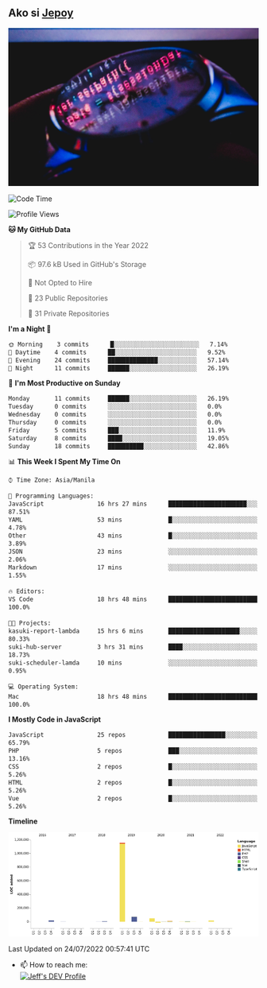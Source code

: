 ## Ako si [Jepoy](https://github.com/je-poy)
![je-poy-cover-img](imgs/cover.jpeg)

<!--START_SECTION:waka-->
![Code Time](http://img.shields.io/badge/Code%20Time-0%20secs-blue)

![Profile Views](http://img.shields.io/badge/Profile%20Views-0-blue)

**🐱 My GitHub Data** 

> 🏆 53 Contributions in the Year 2022
 > 
> 📦 97.6 kB Used in GitHub's Storage 
 > 
> 🚫 Not Opted to Hire
 > 
> 📜 23 Public Repositories 
 > 
> 🔑 31 Private Repositories  
 > 
**I'm a Night 🦉** 

```text
🌞 Morning    3 commits      █░░░░░░░░░░░░░░░░░░░░░░░░   7.14% 
🌆 Daytime    4 commits      ██░░░░░░░░░░░░░░░░░░░░░░░   9.52% 
🌃 Evening    24 commits     ██████████████░░░░░░░░░░░   57.14% 
🌙 Night      11 commits     ██████░░░░░░░░░░░░░░░░░░░   26.19%

```
📅 **I'm Most Productive on Sunday** 

```text
Monday       11 commits     ██████░░░░░░░░░░░░░░░░░░░   26.19% 
Tuesday      0 commits      ░░░░░░░░░░░░░░░░░░░░░░░░░   0.0% 
Wednesday    0 commits      ░░░░░░░░░░░░░░░░░░░░░░░░░   0.0% 
Thursday     0 commits      ░░░░░░░░░░░░░░░░░░░░░░░░░   0.0% 
Friday       5 commits      ███░░░░░░░░░░░░░░░░░░░░░░   11.9% 
Saturday     8 commits      ████░░░░░░░░░░░░░░░░░░░░░   19.05% 
Sunday       18 commits     ██████████░░░░░░░░░░░░░░░   42.86%

```


📊 **This Week I Spent My Time On** 

```text
⌚︎ Time Zone: Asia/Manila

💬 Programming Languages: 
JavaScript               16 hrs 27 mins      ██████████████████████░░░   87.51% 
YAML                     53 mins             █░░░░░░░░░░░░░░░░░░░░░░░░   4.78% 
Other                    43 mins             █░░░░░░░░░░░░░░░░░░░░░░░░   3.89% 
JSON                     23 mins             ░░░░░░░░░░░░░░░░░░░░░░░░░   2.06% 
Markdown                 17 mins             ░░░░░░░░░░░░░░░░░░░░░░░░░   1.55%

🔥 Editors: 
VS Code                  18 hrs 48 mins      █████████████████████████   100.0%

🐱‍💻 Projects: 
kasuki-report-lambda     15 hrs 6 mins       ████████████████████░░░░░   80.33% 
suki-hub-server          3 hrs 31 mins       ████░░░░░░░░░░░░░░░░░░░░░   18.73% 
suki-scheduler-lamda     10 mins             ░░░░░░░░░░░░░░░░░░░░░░░░░   0.95%

💻 Operating System: 
Mac                      18 hrs 48 mins      █████████████████████████   100.0%

```

**I Mostly Code in JavaScript** 

```text
JavaScript               25 repos            ████████████████░░░░░░░░░   65.79% 
PHP                      5 repos             ███░░░░░░░░░░░░░░░░░░░░░░   13.16% 
CSS                      2 repos             █░░░░░░░░░░░░░░░░░░░░░░░░   5.26% 
HTML                     2 repos             █░░░░░░░░░░░░░░░░░░░░░░░░   5.26% 
Vue                      2 repos             █░░░░░░░░░░░░░░░░░░░░░░░░   5.26%

```


**Timeline**

![Chart not found](https://raw.githubusercontent.com/je-poy/je-poy/main/charts/bar_graph.png) 


 Last Updated on 24/07/2022 00:57:41 UTC
<!--END_SECTION:waka-->

- 📫 How to reach me: <br />
[<img src="https://d2fltix0v2e0sb.cloudfront.net/dev-badge.svg" width="50" alt="Jeff's DEV Profile" />](https://dev.to/jepoy)
<!--
**je-poy/je-poy** is a ✨ _special_ ✨ repository because its `README.md` (this file) appears on your GitHub profile.

Here are some ideas to get you started:

- 🔭 I’m currently working on ...
- 🌱 I’m currently learning ...
- 👯 I’m looking to collaborate on ...
- 🤔 I’m looking for help with ...
- 💬 Ask me about ...

- 😄 Pronouns: ...
- ⚡ Fun fact: ...
-->
